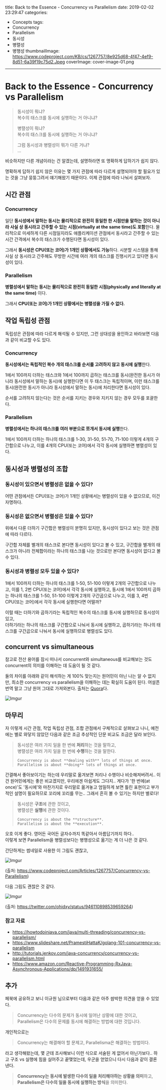 title: Back to the Essence - Concurrency vs Parallelism
date: 2019-02-02 23:29:47
categories:
  - Concepts
tags:
  - Concurrency
  - Parallelism
  - 동시성
  - 병렬성
  - 병행성
thumbnailImage: https://www.codeproject.com/KB/cs/1267757/8e925d68-4f47-4ef9-8d51-6a39f19c75d2.Jpeg
coverImage: cover-image-01.png
---
# Back to the Essence - Concurrency vs Parallelism

>동시성이 뭐냐?  
>복수의 태스크를 동시에 실행하는 거 아니냐?
>
>병렬성이 뭐냐?  
>복수의 태스크를 동시에 실행하는 거 아니냐?
>
>그럼 동시성과 병렬성이 뭐가 다른 거냐?  
>...

비슷하지만 다른 개념이라는 건 알겠는데, 설명하라면 또 명확하게 답하기가 쉽지 않다.

명확하게 답하기 쉽지 않은 이유는 몇 가지 관점에 따라 다르게 설명되어야 할 필요가 있는 것을 그냥 뭉뚱그려서 얘기해왔기 때문이다. 이제 관점에 따라 나눠서 살펴보자.


## 시간 관점

### Concurrency

일단 **동시성에서 말하는 동시는 물리적으로 완전히 동일한 한 시점만을 말하는 것이 아니라 사실 상 동시라고 간주할 수 있는 시점(virtually at the same time)도 포함**한다. 물리적으로 미세하게 다른 시점일지라도 애플리케이션 관점에서 동시라고 간주할 수 있는 시간 간격에서 복수의 태스크가 수행된다면 동시성이 있다.

그래서 **동시성은 CPU(또는 코어)가 1개인 상황에서도 가능**하다. 시분할 시스템을 통해 사실 상 동시라고 간주해도 무방한 시간에 여러 개의 태스크를 진행시키고 있다면 동시성이 있다.


### Parallelism

**병렬성에서 말하는 동시는 물리적으로 완전히 동일한 시점(physically and literally at the same time)** 이다.

그래서 **CPU(또는 코어)가 1개인 상황에서는 병렬성을 가질 수 없다.**


## 작업 독립성 관점

독립성은 관점에 따라 다르게 해석될 수 있지만, 그런 상대성을 용인하고 바라보면 다음과 같이 비교할 수도 있다.

### Concurrency

**동시성에서는 독립적인 복수 개의 태스크를 순서를 고려하지 않고 동시에 실행**한다.

1에서 100까지 더하는 태스크와 1에서 100까지 곱하는 태스크를 동시(완전한 동시가 아니라 동시성에서 말하는 동시)에 실행한다면 이 두 태스크는 독립적이며, 이런 태스크를 동시(완전한 동시가 아니라 동시성에서 말하는 동시)에 처리한다면 동시성이 있다.

순서를 고려하지 않는다는 것은 순서를 지키는 경우와 지키지 않는 경우 모두를 포괄한다.


### Parallelism

**병렬성에서는 하나의 태스크를 여러 부분으로 쪼개서 동시에 실행**한다.

1에서 100까지 더하는 하나의 태스크를 1-30, 31-50, 51-70, 71-100 이렇게 4개의 구간합으로 나누고, 이를 4개의 CPU(또는 코어)에서 각각 동시에 실행하면 병렬성이 있다.


## 동시성과 병렬성의 조합

### 동시성이 있으면서 병렬성은 없을 수 있다?

어떤 관점에서든 CPU(또는 코어)가 1개인 상황에서는 병렬성이 있을 수 없으므로, 이건 자명하다.


### 동시성은 없으면서 병렬성은 있을 수 있다?

위에서 다룬 더하기 구간합은 병렬성이 분명히 있지만, 동시성이 있다고 보는 것은 관점에 따라 다르다. 

구간합 자체를 별개의 태스크로 본다면 동시성이 있다고 볼 수 있고,
구간합을 별개의 태스크가 아니라 전체합이라는 하나의 태스크를 나눈 것으로만 본다면 동시성이 없다고 볼 수 있다.


### 동시성과 병렬성 모두 있을 수 있다?

1에서 100까지 더하는 하나의 태스크를 1-50, 51-100 이렇게 2개의 구간합으로 나누고, 이를 1, 2번 CPU(또는 코어)에서 각각 동시에 실행하고, 동시에 1에서 100까지 곱하는 하나의 태스크를 1-50, 51-100 이렇게 2개의 구간곱으로 나누고, 이를 3, 4번 CPU(또는 코어)에서 각각 동시에 실행한다면 어떨까?

이럴 때는 더하기와 곱하기라는 독립적인 복수의 태스크를 동시에 실행하므로 동시성이 있고,  
더하기라는 하나의 태스크를 구간합으로 나눠서 동시에 실행하고, 곱하기라는 하나의 태스크를 구간곱으로 나눠서 동시에 실행하므로 병렬성도 있다.


## concurrent vs simultaneous

참고로 전산 용어를 잠시 떠나서 concurrent와 simultaneous를 비교해보는 것도 concurrent의 의미를 이해하는 데 도움이 될 것 같다.

둘의 차이를 아래와 같이 해석하는 게 100% 맞는지는 원어민이 아닌 나는 알 수 없지만, 최소한 concurrency vs parallelism을 이해하는 데는 확실히 도움이 된다. 어설픈 번역 말고 그냥 원어 그대로 가져와본다. 출처는 [Quora](https://www.quora.com/Is-there-any-major-difference-between-simultaneous-and-concurrent)다.

![Imgur](https://i.imgur.com/2KAJ16s.png)


## 마무리

자 이렇게 시간 관점, 작업 독립성 관점, 조합 관점에서 구체적으로 살펴보고 나니, 예전에는 별로 와닿지 않았던 다음과 같은 조금 추상적인 단문 비교도 조금은 달라 보인다.

>동시성은 여러 가지 일을 한 번에 **처리**하는 것을 말하고,  
>병렬성은 여러 가지 일을 한 번에 **수행**하는 것을 말한다.
>
>`Concurrency is about **dealing with** lots of things at once.`  
>`Parallelism is about **doing** lots of things at once.`

간결해서 좋아보이기는 하는데 우리말로 옮겨보면 처리나 수행이나 비슷해져버려서.. 이건 원어민에게는 좋은 비교겠지만, 우리에겐 아쉽게도 그다지.. 게다가 '한 번에(at once)'도 '동시에'와 마찬가지로 우리말로 옮겨놓고 엄밀하게 보면 틀린 표현이고 부가적인 설명이 필요하므로 꼬리에 꼬리를 무는.. 그래서 흔히 볼 수 있기는 하지만 별로다!

>동시성은 **구조**에 관한 것이고,  
>병렬성은 **실행**에 관한 것이다.
>
>`Concurrency is about the **structure**.`  
>`Parallelism is about the **execution**.`

오호 이게 좋다. 영어든 국어든 글자수까지 똑같아서 아름답기까지 하다..  
이렇게 보면 Parallelism을 병렬성보다는 병행성으로 옮기는 게 더 나은 것 같다.  

간단하게는 썸네일로 사용한 이 그림도 괜찮고,

![Imgur](https://i.imgur.com/cDdWLKL.jpg)

(출처: https://www.codeproject.com/Articles/1267757/Concurrency-vs-Parallelism)

다음 그림도 괜찮은 것 같다.

![Imgur](https://i.imgur.com/uIMnkj1.jpg)

(출처: https://twitter.com/ohidxy/status/946110898539659264)


### 참고 자료

- https://howtodoinjava.com/java/multi-threading/concurrency-vs-parallelism/
- https://www.slideshare.net/PramestiHattaK/golang-101-concurrency-vs-parallelism
- http://tutorials.jenkov.com/java-concurrency/concurrency-vs-parallelism.html
- https://www.amazon.com/Reactive-Programming-RxJava-Asynchronous-Applications/dp/1491931655/


## 추가

페북에 공유하고 보니 이규원 님으로부터 다음과 같은 아주 쌈박한 의견을 얻을 수 있었다.

>Concurrency는 다수의 문제가 동시에 일어난 상황에 대한 것이고,  
>Parallelism은 다수의 문제를 동시에 해결하는 방법에 대한 것입니다.

개인적으로는

>Concurrency는 해결해야 할 문제고,
>Parallelisma은 해결하는 방법이다.

라고 생각해왔는데, 몇 군데 조사해보니 이런 식으로 서술된 게 없어서 아닌가보다.. 하고 구조 vs 실행에 힘을 실어주고 끝맺었는데, 우군을 얻었으니 다시 다음과 같이 결론낸다.

>**Concurrency는 동시에 발생한 다수의 일을 처리해야하는 상황을 의미**하고,  
>**Parallelism은 다수의 일을 동시에 실행하는 방식**을 의미한다.

